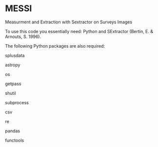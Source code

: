 # MESSI
Measurment and Extraction with Sextractor on Surveys Images


To use this code you essentially need: Python and SExtractor (Bertin, E. & Arnouts, S. 1996).


The following Python packages are also required:


splusdata

astropy

os

getpass

shutil

subprocess

csv

re

pandas

functools
